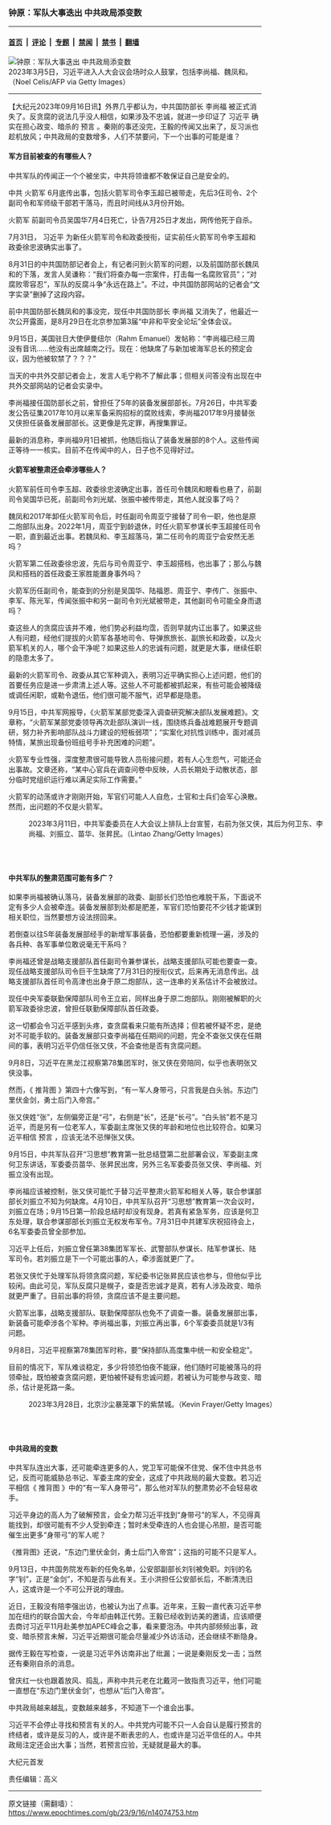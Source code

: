 ### 钟原：军队大事迭出 中共政局添变数

---

#### [首页](../../../..?n14074753) &nbsp;|&nbsp; [评论](../../../../../epoch-comment?n14074753) &nbsp;|&nbsp; [专题](../../../../../epoch-special?n14074753) &nbsp;|&nbsp; [禁闻](../../../../../epoch-news?n14074753) &nbsp;|&nbsp; [禁书](../../../../../books?n14074753) &nbsp;|&nbsp; [翻墙](https://github.com/gfw-breaker/nogfw/blob/master/README.md?n14074753)


<div><img alt="钟原：军队大事迭出 中共政局添变数" class="attachment-djy_600_400 size-djy_600_400 wp-post-image" src="https://i.epochtimes.com/assets/uploads/2023/09/id14074757-GettyImages-1247748135text-600x400.jpg"/>
<div class="caption">
 2023年3月5日，习近平进入人大会议会场时众人鼓掌，包括李尚福、魏凤和。（Noel Celis/AFP via Getty Images）
</div></div><hr/><div class="post_content" id="artbody" itemprop="articleBody">
 <!-- article content begin -->
 <p>
  【大纪元2023年09月16日讯】外界几乎都认为，中共国防部长
  <ok href="https://www.epochtimes.com/gb/tag/%E6%9D%8E%E5%B0%9A%E7%A6%8F.html">
   李尚福
  </ok>
  被正式消失了。反贪腐的说法几乎没人相信，如果涉及不忠诚，就进一步印证了
  <ok href="https://www.epochtimes.com/gb/tag/%E4%B9%A0%E8%BF%91%E5%B9%B3.html">
   习近平
  </ok>
  确实在担心政变、暗杀的
  <ok href="https://www.epochtimes.com/gb/tag/%E9%A2%84%E8%A8%80.html">
   预言
  </ok>
  。秦刚的事还没完，王毅的传闻又出来了，反习派也趁机放风；中共政局的变数增多，人们不禁要问，下一个出事的可能是谁？
 </p>
 <h4>
  军方目前被查的有哪些人？
 </h4>
 <p>
  中共军队的传闻正一个个被坐实，中共将领谁都不敢保证自己是安全的。
 </p>
 <p>
  中共
  <ok href="https://www.epochtimes.com/gb/tag/%E7%81%AB%E7%AE%AD%E5%86%9B.html">
   火箭军
  </ok>
  6月底传出事，包括火箭军司令李玉超已被带走，先后3仼司令、2个副司令和军师级干部若干落马，而且时间线从3月份开始。
 </p>
 <p>
  <ok href="https://www.epochtimes.com/gb/tag/%E7%81%AB%E7%AE%AD%E5%86%9B.html">
   火箭军
  </ok>
  前副司令员吴国华7月4日死亡，讣告7月25日才发出，网传他死于自杀。
 </p>
 <p>
  7月31日，
  <ok href="https://www.epochtimes.com/gb/tag/%E4%B9%A0%E8%BF%91%E5%B9%B3.html">
   习近平
  </ok>
  为新任火箭军司令和政委授衔，证实前任火箭军司令李玉超和政委徐忠波确实出事了。
 </p>
 <p>
  8月31日的中共国防部记者会上，有记者问到火箭军的问题，以及前国防部长魏凤和的下落，发言人吴谦称：“我们将查办每一宗案件，打击每一名腐败官员”；“对腐败零容忍”，军队的反腐斗争“永远在路上”。不过，中共国防部网站的记者会“文字实录”删掉了这段内容。
 </p>
 <p>
  前中共国防部长魏凤和的事没完，现任中共国防部长
  <ok href="https://www.epochtimes.com/gb/tag/%E6%9D%8E%E5%B0%9A%E7%A6%8F.html">
   李尚福
  </ok>
  又消失了，他最近一次公开露面，是8月29日在北京参加第3届“中非和平安全论坛”全体会议。
 </p>
 <p>
  9月15日，美国驻日大使伊曼纽尔（Rahm Emanuel）发帖称：“李尚福已经三周没有音讯……他没有出席越南之行。现在：他缺席了与新加坡海军总长的预定会议，因为他被软禁了？？？”
 </p>
 <p>
  当天的中共外交部记者会上，发言人毛宁称不了解此事；但相关问答没有出现在中共外交部网站的记者会实录中。
 </p>
 <p>
  李尚福接任国防部长之前，曾担任了5年的装备发展部部长。7月26日，中共军委发公告征集2017年10月以来军备采购招标的腐败线索，李尚福2017年9月接替张又侠担任装备发展部部长。这更像是先定罪，再搜集罪证。
 </p>
 <p>
  最新的消息称，李尚福9月1日被抓，他随后指认了装备发展部的8个人。这些传闻正等待一一核实。目前不在传闻中的人，日子也不见得好过。
 </p>
 <h4>
  火箭军被整肃还会牵涉哪些人？
 </h4>
 <p>
  火箭军前任司令李玉超、政委徐忠波确定出事，首任司令魏凤和眼看也悬了，前副司令吴国华已死，前副司令刘光斌、张振中被传带走，其他人就没事了吗？
 </p>
 <p>
  魏凤和2017年卸任火箭军司令后，时任副司令周亚宁接替了司令一职，他也是原二炮部队出身。2022年1月，周亚宁到龄退休，时任火箭军参谋长李玉超接任司令一职，直到最近出事。若魏凤和、李玉超落马，第二任司令的周亚宁会安然无恙吗？
 </p>
 <p>
  火箭军第二任政委徐忠波，先后与司令周亚宁、李玉超搭档，也出事了；那么与魏凤和搭档的首任政委王家胜能置身事外吗？
 </p>
 <p>
  火箭军历任副司令，能查到的分别是吴国华、陆福恩、周亚宁、李传广、张振中、李军、陈光军，传闻张振中和另一副司令刘光斌被带走，其他副司令可能全身而退吗？
 </p>
 <p>
  查这些人的贪腐应该并不难，他们势必利益均霑，否则早就内讧出事了。如果这些人有问题，经他们提拔的火箭军各基地司令、导弹旅旅长、副旅长和政委，以及火箭军机关的人，哪个会干净呢？如果这些人的忠诚有问题，就更是大事，继续任职的隐患太多了。
 </p>
 <p>
  最新的火箭军司令、政委从其它军种调入，表明习近平确实担心上述问题，他们的首要任务应是进一步肃清上述人等。这些人不可能都被抓起来，有些可能会被降级或调任闲职，或勒令退伍，他们很可能不服气，迟早都是隐患。
 </p>
 <p>
  9月15日，中共军网报导，《火箭军某部党委深入调查研究解决部队发展难题》。文章称，“火箭军某部党委领导再次赴部队演训一线，围绕练兵备战难题展开专题调研，努力补齐影响部队战斗力建设的短板弱项”；“实案化对抗性训练中，面对减员特情，某旅出现备份班组号手补充困难的问题”。
 </p>
 <p>
  火箭军专业性强，深度整肃很可能导致人员衔接问题，若有人心生怨气，可能还会出事故。文章还称，“某中心官兵在调查问卷中反映，人员长期处于动散状态，部分临时党组织运行难以满足实际工作需要。”
 </p>
 <p>
  火箭军的动荡或许才刚刚开始，军官们可能人人自危，士官和士兵们会军心涣散。然而，出问题的不仅是火箭军。
 </p>
 <figure aria-describedby="caption-attachment-13954990" class="wp-caption aligncenter" id="attachment_13954990" style="width: 600px">
  <ok href="https://i.epochtimes.com/assets/uploads/2023/03/id13954990-21_GettyImages-1472725889_111-e1679383150655.jpg" target="_blank">
   <img alt="" class="size-large wp-image-13954990" src="https://i.epochtimes.com/assets/uploads/2023/03/id13954990-21_GettyImages-1472725889_111-600x400.jpg"/>
  </ok>
  <br/><figcaption class="wp-caption-text" id="caption-attachment-13954990">
   2023年3月11日，中共军委委员在人大会议上排队上台宣誓，右前为张又侠，其后为何卫东、李尚福、刘振立、苗华、张昇民。（Lintao Zhang/Getty Images）
  </figcaption><br/>
 </figure><br/>
 <h4>
  中共军队的整肃范围可能有多广？
 </h4>
 <p>
  如果李尚福被确认落马，装备发展部的政委、副部长们恐怕也难脱干系，下面说不定有多少人会被牵连。装备发展部到处都是肥差，军官们恐怕要花不少钱才能谋到相关职位，当然要想方设法捞回来。
 </p>
 <p>
  若倒查以往5年装备发展部经手的新增军事装备，恐怕都要重新梳理一遍，涉及的各兵种、各军事单位敢说毫无干系吗？
 </p>
 <p>
  李尚福还曾是战略支援部队首任副司令兼参谋长，战略支援部队可能也要查一查。现任战略支援部队司令巨干生缺席了7月31日的授衔仪式，后来再无消息传出。战略支援部队首任司令高津也出身于原二炮部队，这一连串的关系估计不会被放过。
 </p>
 <p>
  现任中央军委联勤保障部队司令王立岩，同样出身于原二炮部队。刚刚被解职的火箭军政委徐忠波，曾担任联勤保障部队首任政委。
 </p>
 <p>
  这一切都会令习近平感到头疼，查贪腐看来只能有所选择；但若被怀疑不忠，是绝对不可能手软的。装备发展部只查李尚福在任期间的问题，完全不查张又侠在任期间的事，表明习近平仍信任张又侠，不会查他是否有贪腐问题。
 </p>
 <p>
  9月8日，习近平在黑龙江视察第78集团军时，张又侠在旁陪同，似乎也表明张又侠没事。
 </p>
 <p>
  然而，《
  <ok href="https://www.epochtimes.com/gb/tag/%E6%8E%A8%E8%83%8C%E5%9B%BE.html">
   推背图
  </ok>
  》第四十六像写到，“有一军人身带弓，只言我是白头翁。东边门里伏金剑，勇士后门入帝宫。”
 </p>
 <p>
  张又侠姓“张”，左侧偏旁正是“弓”，右侧是“长”，还是“长弓”。“白头翁”若不是习近平，而是另有一位老军人，军委副主席张又侠的年龄和地位也比较符合。如果习近平相信
  <ok href="https://www.epochtimes.com/gb/tag/%E9%A2%84%E8%A8%80.html">
   预言
  </ok>
  ，应该无法不忌惮张又侠。
 </p>
 <p>
  9月15日，中共军队召开“习思想”教育第一批总结暨第二批部署会议，军委副主席何卫东讲话，军委委员苗华、张昇民出席，另外三名军委委员张又侠、李尚福、刘振立没有出现。
 </p>
 <p>
  李尚福应该被控制，张又侠可能忙于替习近平整肃火箭军和相关人等，联合参谋部部长刘振立不知为何缺席。4月10日，中共军队召开“习思想”教育第一次会议时，刘振立在场；9月15日第一阶段总结时却没有现身。若真有紧急军务，应该是何卫东处理，联合参谋部部长刘振立无权发布军令。7月31日中共建军庆祝招待会上，6名军委委员曾全部参加。
 </p>
 <p>
  习近平上任后，刘振立曾任第38集团军军长、武警部队参谋长、陆军参谋长、陆军司令。若刘振立是下一个可能出事的人，牵涉面就更广了。
 </p>
 <p>
  若张又侠忙于处理军队将领贪腐问题，军纪委书记张昇民应该也参与，但他似乎比较闲。由此可见，军队反腐只是幌子，查是否忠诚才是真，若有人涉及政变、暗杀就更严重了。目前出事的将领，贪腐应该不是主要问题。
 </p>
 <p>
  火箭军出事，战略支援部队、联勤保障部队也免不了调查一番。装备发展部出事，新装备可能牵涉各个军种。李尚福出事，刘振立再出事，6个军委委员就是1/3有问题。
 </p>
 <p>
  9月8日，习近平视察第78集团军时称，要“保持部队高度集中统一和安全稳定”。
 </p>
 <p>
  目前的情况下，军队难谈稳定，多少将领恐怕夜不能寐，他们随时可能被落马的将领牵扯，既怕被查贪腐问题，更怕被怀疑有忠诚问题，若被认为可能参与政变、暗杀，估计是死路一条。
 </p>
 <figure aria-describedby="caption-attachment-13973912" class="wp-caption aligncenter" id="attachment_13973912" style="width: 600px">
  <ok href="https://i.epochtimes.com/assets/uploads/2023/04/id13973912-GettyImages-1231985076.jpg" target="_blank">
   <img alt="" class="size-large wp-image-13973912" src="https://i.epochtimes.com/assets/uploads/2023/04/id13973912-GettyImages-1231985076-600x388.jpg"/>
  </ok>
  <br/><figcaption class="wp-caption-text" id="caption-attachment-13973912">
   2023年3月28日，北京沙尘暴笼罩下的紫禁城。（Kevin Frayer/Getty Images）
  </figcaption><br/>
 </figure><br/>
 <h4>
  中共政局的变数
 </h4>
 <p>
  中共军队连出大事，还可能牵连更多的人，党卫军可能保不住党、保不住中共总书记，反而可能威胁总书记、军委主席的安全，这成了中共政局的最大变数。若习近平相信《
  <ok href="https://www.epochtimes.com/gb/tag/%E6%8E%A8%E8%83%8C%E5%9B%BE.html">
   推背图
  </ok>
  》中的“有一军人身带弓”，那么他对军队的整肃势必不会轻易收手。
 </p>
 <p>
  习近平身边的高人为了破解预言，会全力帮习近平找到“身带弓”的军人，不见得真能找到，却很可能有不少人受到牵连；暂时未受牵连的人也会提心吊胆，是否可能催生出更多“身带弓”的军人呢？
 </p>
 <p>
  《推背图》还说，“东边门里伏金剑，勇士后门入帝宫”；这指的可能不只是军人。
 </p>
 <p>
  9月13日，中共国务院发布新的任免名单，公安部副部长刘钊被免职。刘钊的名字“钊”，正是“金剑”，不知是否与此有关。王小洪担任公安部长后，不断清洗旧人，这或许是一个不可公开说的理由。
 </p>
 <p>
  近日，王毅没有陪李强出访，也被认为出了点事。近年来，王毅一直代表习近平参加在纽约的联合国大会，今年却由韩正代劳。王毅已经收到访美的邀请，应该顺便去商讨习近平11月赴美参加APEC峰会之事，看来要泡汤。中共内部频频出事，政变、暗杀预言未解，习近平近期很可能会尽量减少外访活动，还会继续不断隐身。
 </p>
 <p>
  据传王毅在写检查，一说是习近平外访南非出了纰漏；一说是秦刚反戈一击；当然还有秦刚自杀的消息。
 </p>
 <p>
  曾庆红一伙也跟着放风、捣乱，声称中共元老在北戴河一致指责习近平，他们可能一直想在“东边门里伏金剑”，也想从“后门入帝宫”。
 </p>
 <p>
  中共政局越来越乱，变数越来越多，不知道下一个谁会出事。
 </p>
 <p>
  习近平不会停止寻找和预言有关的人。中共党内可能不只一人会自认是履行预言的终结者，或许是反习的人，或许是不断表忠的人，也或许是习近平信任的人。中共政局注定还会出大事；当然，若预言应验，无疑就是最大的事。
 </p>
 <p>
  大纪元首发
 </p>
 <p>
  责任编辑：高义
 </p>
 <!-- article content end -->
 <div id="below_article_ad">
 </div>
</div>


---

原文链接（需翻墙）：https://www.epochtimes.com/gb/23/9/16/n14074753.htm